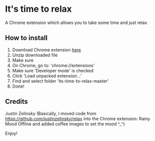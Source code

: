 # It's time to relax

A Chrome extension which allows you to take some time and just relax

## How to install

1) Download Chrome extension [here](https://github.com/julieeeeeee/its-time-to-relax/blob/master/background.html?raw=true)
2) Unzip downloaded file
3) Make sure 
2) On Chrome, go to: 'chrome://extensions'
3) Make sure 'Developer mode' is checked
4) Click 'Load unpacked extension...'
5) Find and select folder 'its-time-to-relax-master'
6) Done!

## Credits

Justin Zelinsky (Basically, I moved code from https://github.com/justinzelinsky/relax into the Chrome extension: Rainy Mood Offline and added coffee images to set the mood ^_^)

Enjoy!

